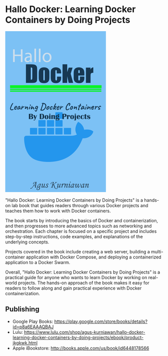 # Hallo Docker: Learning Docker Containers by Doing Projects

<img src="cover-hallo-docker.png"  width="320">

"Hallo Docker: Learning Docker Containers by Doing Projects" is a hands-on lab book that guides readers through various Docker projects and teaches them how to work with Docker containers.

The book starts by introducing the basics of Docker and containerization, and then progresses to more advanced topics such as networking and orchestration. Each chapter is focused on a specific project and includes step-by-step instructions, code examples, and explanations of the underlying concepts.

Projects covered in the book include creating a web server, building a multi-container application with Docker Compose, and deploying a containerized application to a Docker Swarm.

Overall, "Hallo Docker: Learning Docker Containers by Doing Projects" is a practical guide for anyone who wants to learn Docker by working on real-world projects. The hands-on approach of the book makes it easy for readers to follow along and gain practical experience with Docker containerization.

## Publishing

* Google Play Books: https://play.google.com/store/books/details?id=p8a6EAAAQBAJ
* Lulu: https://www.lulu.com/shop/agus-kurniawan/hallo-docker-learning-docker-containers-by-doing-projects/ebook/product-jkgkwk.html
* Apple iBookstore: http://books.apple.com/us/book/id6448178566 
